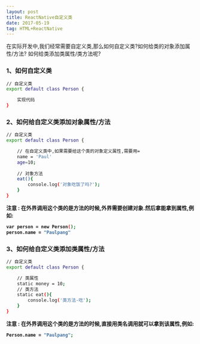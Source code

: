 ```yaml
---
layout: post
title: ReactNative自定义类
date: 2017-05-19
tag: HTML+ReactNative
---
```

在实际开发中,我们经常需要自定义类,那么如何自定义类?如何给类的对象添加属性/方法? 如何给类添加类属性/类方法呢?

### 1、如何自定义类

```bash
// 自定义类
export default class Person {

	实现代码
}

```
### 2、如何给自定义类添加对象属性/方法

```bash
// 自定义类
export default class Person {

	// 在自定义类中,如果需要给这个类的对象定义属性,需要用=
	name = 'Paul'
	age=10;
	
	// 对象方法
    eat(){
        console.log('对象吃饭了吗?');
    }
}

```
<strong>注意 : 在外界调用这个类的是方法的时候,外界需要创建对象.然后拿能拿到属性,例如:

```bash
var person = new Person();
person.name = "Paulpang"

```
</strong>

### 3、如何给自定义类添加类属性/方法

```bash
// 自定义类
export default class Person {

	// 类属性
    static money = 10;
    // 类方法
    static eat(){
        console.log('类方法-吃');
    }
}

```

<strong>注意 : 在外界调用这个类的是方法的时候,直接用类名调用就可以拿到该属性,例如:

```bash
Person.name = "Paulpang";

```
</strong>
